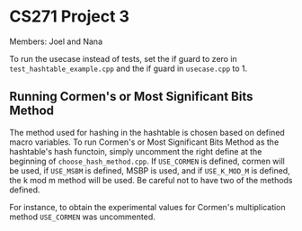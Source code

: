 # CS271 Project 3
Members: Joel and Nana

To run the usecase instead of tests, set the if guard to zero in
`test_hashtable_example.cpp` and the if guard in `usecase.cpp` to 1.


## Running Cormen's or Most Significant Bits Method

The method used for hashing in the hashtable is chosen based on defined macro
variables. To run Cormen's or Most Significant Bits Method as the hashtable's
hash functoin, simply uncomment the right define at the beginning of
`choose_hash_method.cpp`. If `USE_CORMEN` is defined, cormen will be used,
if `USE_MSBM` is defined, MSBP is used, and if `USE_K_MOD_M` is defined, the k
mod m method will be used. Be careful not to have two of the methods defined.

For instance, to obtain the experimental values for Cormen's multiplication
method `USE_CORMEN` was uncommented.
